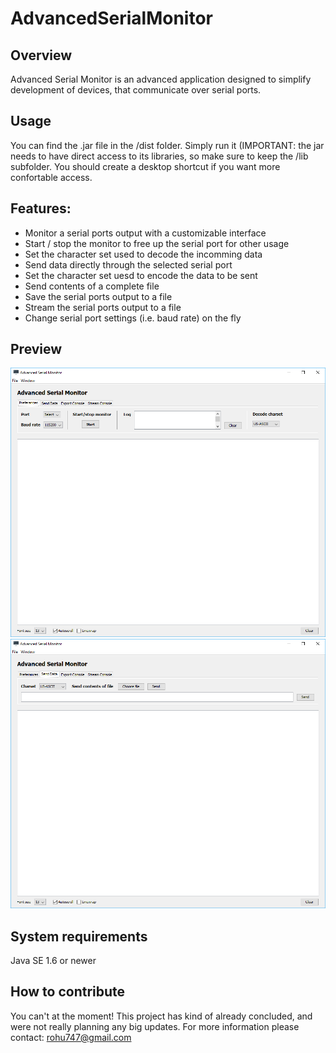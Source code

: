 # AdvancedSerialMonitor

Overview
-
Advanced Serial Monitor is an advanced application designed to simplify development of devices, that communicate over serial ports.

Usage
-
You can find the .jar file in the /dist folder. Simply run it (IMPORTANT: the jar needs to have direct access to its libraries, so make sure to keep the /lib subfolder. You should create a desktop shortcut if you want more confortable access.

Features:
-
* Monitor a serial ports output with a customizable interface
* Start / stop the monitor to free up the serial port for other usage
* Set the character set used to decode the incomming data
* Send data directly through the selected serial port
* Set the character set uesd to encode the data to be sent
* Send contents of a complete file
* Save the serial ports output to a file
* Stream the serial ports output to a file
* Change serial port settings (i.e. baud rate) on the fly

Preview
-
<img src="/imgs/Capture.PNG" alt="Preview image 1"/>
<img src="/imgs/Capture2.PNG" alt="Preview image 2"/>

System requirements
-
Java SE 1.6 or newer

How to contribute
-
You can't at the moment! This project has kind of already concluded, and were not really planning any big updates. For more information please contact: rohu747@gmail.com
